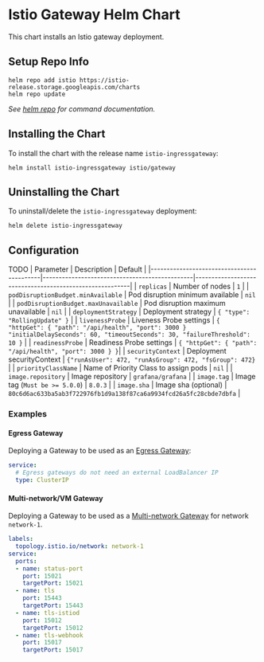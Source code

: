 # Istio Gateway Helm Chart

This chart installs an Istio gateway deployment.

## Setup Repo Info

```console
helm repo add istio https://istio-release.storage.googleapis.com/charts
helm repo update
```

_See [helm repo](https://helm.sh/docs/helm/helm_repo/) for command documentation._

## Installing the Chart

To install the chart with the release name `istio-ingressgateway`:

```console
helm install istio-ingressgateway istio/gateway
```

## Uninstalling the Chart

To uninstall/delete the `istio-ingressgateway` deployment:

```console
helm delete istio-ingressgateway
```

## Configuration

TODO 
| Parameter                                 | Description                                   | Default                                                 |
|-------------------------------------------|-----------------------------------------------|---------------------------------------------------------|
| `replicas`                                | Number of nodes                               | `1`                                                     |
| `podDisruptionBudget.minAvailable`        | Pod disruption minimum available              | `nil`                                                   |
| `podDisruptionBudget.maxUnavailable`      | Pod disruption maximum unavailable            | `nil`                                                   |
| `deploymentStrategy`                      | Deployment strategy                           | `{ "type": "RollingUpdate" }`                           |
| `livenessProbe`                           | Liveness Probe settings                       | `{ "httpGet": { "path": "/api/health", "port": 3000 } "initialDelaySeconds": 60, "timeoutSeconds": 30, "failureThreshold": 10 }` |
| `readinessProbe`                          | Readiness Probe settings                      | `{ "httpGet": { "path": "/api/health", "port": 3000 } }`|
| `securityContext`                         | Deployment securityContext                    | `{"runAsUser": 472, "runAsGroup": 472, "fsGroup": 472}`  |
| `priorityClassName`                       | Name of Priority Class to assign pods         | `nil`                                                   |
| `image.repository`                        | Image repository                              | `grafana/grafana`                                       |
| `image.tag`                               | Image tag (`Must be >= 5.0.0`)                | `8.0.3`                                                 |
| `image.sha`                               | Image sha (optional)                          | `80c6d6ac633ba5ab3f722976fb1d9a138f87ca6a9934fcd26a5fc28cbde7dbfa` |

### Examples

#### Egress Gateway

Deploying a Gateway to be used as an [Egress Gateway](https://istio.io/latest/docs/tasks/traffic-management/egress/egress-gateway/):

```yaml
service:
  # Egress gateways do not need an external LoadBalancer IP
  type: ClusterIP
```

#### Multi-network/VM Gateway

Deploying a Gateway to be used as a [Multi-network Gateway](https://istio.io/latest/docs/setup/install/multicluster/) for network `network-1`.

```yaml
labels:
  topology.istio.io/network: network-1
service:
  ports:
  - name: status-port
    port: 15021
    targetPort: 15021
  - name: tls
    port: 15443
    targetPort: 15443
  - name: tls-istiod
    port: 15012
    targetPort: 15012
  - name: tls-webhook
    port: 15017
    targetPort: 15017
```
